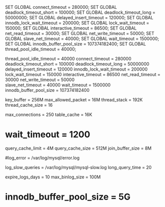 SET GLOBAL connect_timeout = 280000;
SET GLOBAL deadlock_timeout_short = 100000;
SET GLOBAL deadlock_timeout_long = 50000000;
SET GLOBAL delayed_insert_timeout = 120000;
SET GLOBAL innodb_lock_wait_timeout = 200000;
SET GLOBAL lock_wait_timeout = 150000;
SET GLOBAL interactive_timeout = 86500;
SET GLOBAL net_read_timeout = 30000;
SET GLOBAL net_write_timeout = 50000;
SET GLOBAL slave_net_timeout = 40000;
SET GLOBAL wait_timeout = 1500000;
SET GLOBAL innodb_buffer_pool_size = 107374182400;
SET GLOBAL thread_pool_idle_timeout = 40000;

thread_pool_idle_timeout = 40000
connect_timeout = 280000
deadlock_timeout_short = 100000
deadlock_timeout_long = 50000000
delayed_insert_timeout = 120000
innodb_lock_wait_timeout = 200000
lock_wait_timeout = 150000
interactive_timeout = 86500
net_read_timeout = 30000
net_write_timeout = 50000	
slave_net_timeout = 40000
wait_timeout = 1500000
innodb_buffer_pool_size = 107374182400


key_buffer              = 256M
max_allowed_packet      = 16M
thread_stack            = 192K
thread_cache_size       = 16

max_connections        = 250
table_cache            = 16K
# wait_timeout            = 1200

query_cache_limit       = 4M
query_cache_size        = 512M
join_buffer_size        = 8M

#log_error = /var/log/mysql/error.log

log_slow_queries        = /var/log/mysql/mysql-slow.log
long_query_time = 20

expire_logs_days        = 10
max_binlog_size         = 100M

# innodb_buffer_pool_size = 5G